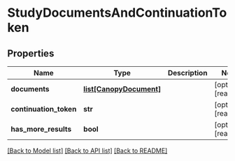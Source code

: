 # StudyDocumentsAndContinuationToken

## Properties
Name | Type | Description | Notes
------------ | ------------- | ------------- | -------------
**documents** | [**list[CanopyDocument]**](CanopyDocument.md) |  | [optional] [readonly] 
**continuation_token** | **str** |  | [optional] [readonly] 
**has_more_results** | **bool** |  | [optional] [readonly] 

[[Back to Model list]](../README.md#documentation-for-models) [[Back to API list]](../README.md#documentation-for-api-endpoints) [[Back to README]](../README.md)


